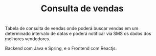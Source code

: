 # <h1 align="center">Consulta de vendas<h1>

Tabela de consulta de vendas onde poderá buscar vendas em um determinado intervalo de datas e poderá notificar via SMS os dados dos melhores vendedores.

Backend com Java e Spring, e o Frontend com Reactjs.
